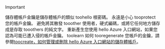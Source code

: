 > [!IMPORTANT]
> 儲存體帳戶金鑰是儲存體帳戶的類似 toohello 根密碼。 永遠是小心 tooprotect 您的帳戶金鑰。 避免將其散發 tooother 使用者，硬式編碼，或將它任何地方儲存成是存取 tooothers 的純文字。 重新產生您使用 hello Azure 入口網站，如果您認為可能已遭入侵的帳戶金鑰。 toolearn 如何 tooregenerate 您帳戶的金鑰，請參閱[toocreate，如何管理或刪除 hello Azure 入口網站的儲存體帳戶](../articles/storage/common/storage-create-storage-account.md#manage-your-storage-account)。
> 
> 
